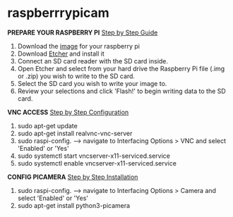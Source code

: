 # raspberrrypicam
**PREPARE YOUR RASPBERRY PI** [Step by Step Guide](https://www.raspberrypi.org/documentation/installation/installing-images/)

1. Download the [image](https://www.raspberrypi.org/downloads/) for your raspberry pi
2. Download [Etcher](https://etcher.io/) and install it
3. Connect an SD card reader with the SD card inside.
4. Open Etcher and select from your hard drive the Raspberry Pi file (.img or .zip) you wish to write to the SD card.
5. Select the SD card you wish to write your image to.
6. Review your selections and click 'Flash!' to begin writing data to the SD card.

**VNC ACCESS** [Step by Step Configuration](https://www.realvnc.com/es/connect/docs/raspberry-pi.html#raspberry-pi-setup)
1. sudo apt-get update
2. sudo apt-get install realvnc-vnc-server
3. sudo raspi-config. --> navigate to Interfacing Options > VNC and select 'Enabled' or 'Yes'
4. sudo systemctl start vncserver-x11-serviced.service
5. sudo systemctl enable vncserver-x11-serviced.service


**CONFIG PICAMERA** [Step by Step Installation](https://projects.raspberrypi.org/en/projects/getting-started-with-picamera/4)
1. sudo raspi-config. --> navigate to Interfacing Options > Camera and select 'Enabled' or 'Yes'
2. sudo apt-get install python3-picamera
